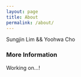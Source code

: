```yaml
---
layout: page
title: About
permalink: /about/
---
```


Sungjin Lim && Yoohwa Cho

### More Information

Working on...!

<!-- 
코멘트 부분 입니다.
공식(?) 이메일 계정을 만든 후 추가합시다.
  ### Contact Us

 [email@domain.com](mailto:email@domain.com) -->